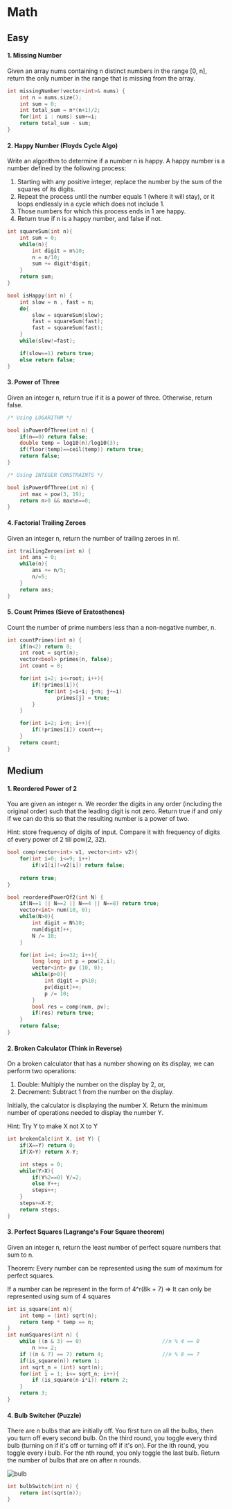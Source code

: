 # Math

## Easy

#### 1. Missing Number 
Given an array nums containing n distinct numbers in the range [0, n], return the only number in the range that is missing from the array.

```cpp
int missingNumber(vector<int>& nums) {
    int n = nums.size();
    int sum = 0;
    int total_sum = n*(n+1)/2;
    for(int i : nums) sum+=i;
    return total_sum - sum;
}
```

#### 2. Happy Number (Floyds Cycle Algo)
Write an algorithm to determine if a number n is happy. A happy number is a number defined by the following process:
1. Starting with any positive integer, replace the number by the sum of the squares of its digits.
2. Repeat the process until the number equals 1 (where it will stay), or it loops endlessly in a cycle which does not include 1.
3. Those numbers for which this process ends in 1 are happy.
4. Return true if n is a happy number, and false if not.

```cpp
int squareSum(int n){
    int sum = 0;
    while(n){
        int digit = n%10;
        n = n/10;
        sum += digit*digit;
    }
    return sum;
}

bool isHappy(int n) {
    int slow = n , fast = n;
    do{
        slow = squareSum(slow);
        fast = squareSum(fast);
        fast = squareSum(fast);
    }
    while(slow!=fast);

    if(slow==1) return true;
    else return false;
}
```

#### 3. Power of Three 
Given an integer n, return true if it is a power of three. Otherwise, return false.

```cpp
/* Using LOGARITHM */

bool isPowerOfThree(int n) {
    if(n==0) return false;
    double temp = log10(n)/log10(3);
    if(floor(temp)==ceil(temp)) return true;
    return false;
}

/* Using INTEGER CONSTRAINTS */

bool isPowerOfThree(int n) {
    int max = pow(3, 19);
    return n>0 && max%n==0;
}
```

#### 4. Factorial Trailing Zeroes
Given an integer n, return the number of trailing zeroes in n!.

```cpp
int trailingZeroes(int n) {
    int ans = 0;
    while(n){
        ans += n/5;
        n/=5;
    }
    return ans;
}
```

#### 5. Count Primes (Sieve of Eratosthenes)
Count the number of prime numbers less than a non-negative number, n.

```cpp
int countPrimes(int n) {
    if(n<2) return 0;
    int root = sqrt(n);
    vector<bool> primes(n, false);
    int count = 0;

    for(int i=2; i<=root; i++){
        if(!primes[i]){
            for(int j=i+i; j<n; j+=i)
                primes[j] = true;
        }
    }

    for(int i=2; i<n; i++){
        if(!primes[i]) count++; 
    }
    return count;
}
```

## Medium

#### 1. Reordered Power of 2

You are given an integer n. We reorder the digits in any order (including the original order) such that the leading digit is not zero. Return true if and only if we can do this so that the resulting number is a power of two.

Hint: store frequency of digits of input. Compare it with frequency of digits of every power of 2 till pow(2, 32).

```cpp
bool comp(vector<int> v1, vector<int> v2){
    for(int i=0; i<=9; i++)
        if(v1[i]!=v2[i]) return false;
    
    return true;
}

bool reorderedPowerOf2(int N) {
    if(N==1 || N==2 || N==4 || N==8) return true; 
    vector<int> num(10, 0);
    while(N>0){
        int digit = N%10;
        num[digit]++;
        N /= 10;
    }

    for(int i=4; i<=32; i++){
        long long int p = pow(2,i);
        vector<int> pv (10, 0);
        while(p>0){
            int digit = p%10;
            pv[digit]++;
            p /= 10;
        }
        bool res = comp(num, pv);
        if(res) return true;
    }
    return false;
}
```

#### 2. Broken Calculator (Think in Reverse)
On a broken calculator that has a number showing on its display, we can perform two operations:

1. Double: Multiply the number on the display by 2, or,
2. Decrement: Subtract 1 from the number on the display.

Initially, the calculator is displaying the number X. Return the minimum number of operations needed to display the number Y.

Hint: Try Y to make X not X to Y

```cpp
int brokenCalc(int X, int Y) {
    if(X==Y) return 0;
    if(X>Y) return X-Y;

    int steps = 0;
    while(Y>X){
        if(Y%2==0) Y/=2;
        else Y++;
        steps++;
    }
    steps+=X-Y;
    return steps;
}
```

#### 3. Perfect Squares (Lagrange's Four Square theorem)
Given an integer n, return the least number of perfect square numbers that sum to n.

Theorem: Every number can be represented using the sum of maximum for perfect squares.

If a number can be represent in the form of 4^r(8k + 7) => It can only be represented using sum of 4 squares

```cpp
int is_square(int n){  
    int temp = (int) sqrt(n);  
    return temp * temp == n;  
}  
int numSquares(int n) {  
    while ((n & 3) == 0)                          //n % 4 == 0  
        n >>= 2;  
    if ((n & 7) == 7) return 4;                   //n % 8 == 7  
    if(is_square(n)) return 1;  
    int sqrt_n = (int) sqrt(n);  
    for(int i = 1; i<= sqrt_n; i++){  
        if (is_square(n-i*i)) return 2;  
    }  
    return 3;  
} 
```

#### 4. Bulb Switcher (Puzzle)
There are n bulbs that are initially off. You first turn on all the bulbs, then you turn off every second bulb. On the third round, you toggle every third bulb (turning on if it's off or turning off if it's on). For the ith round, you toggle every i bulb. For the nth round, you only toggle the last bulb. Return the number of bulbs that are on after n rounds.

![bulb](https://assets.leetcode.com/uploads/2020/11/05/bulb.jpg)

```cpp
int bulbSwitch(int n) {
    return int(sqrt(n));
}
```

